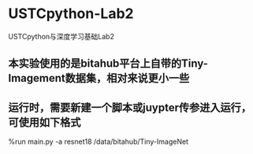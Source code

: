 # USTCpython-Lab2
USTCpython与深度学习基础Lab2

## 本实验使用的是bitahub平台上自带的Tiny-Imagement数据集，相对来说更小一些
## 运行时，需要新建一个脚本或juypter传参进入运行，可使用如下格式

%run main.py -a resnet18 /data/bitahub/Tiny-ImageNet
